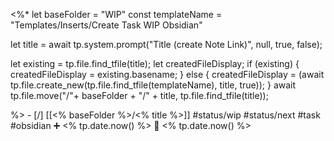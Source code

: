  <%*
let baseFolder = "WIP"
const templateName = "Templates/Inserts/Create Task WIP Obsidian"

let title = await tp.system.prompt("Title (create Note Link)", null, true, false);

let existing = tp.file.find_tfile(title);
let createdFileDisplay;
if (existing) {
  createdFileDisplay = existing.basename;
} else {
  createdFileDisplay = (await tp.file.create_new(tp.file.find_tfile(templateName), title, true));
}
await tp.file.move("/"+ baseFolder + "/" + title, tp.file.find_tfile(title));

%>   - [/] [[<% baseFolder %>/<% title %>]] #status/wip #status/next  #task #obsidian ➕ <% tp.date.now() %> 🛫 <% tp.date.now() %>